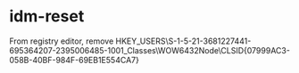 # idm-reset

From registry editor, remove HKEY_USERS\S-1-5-21-3681227441-695364207-2395006485-1001_Classes\WOW6432Node\CLSID{07999AC3-058B-40BF-984F-69EB1E554CA7} 